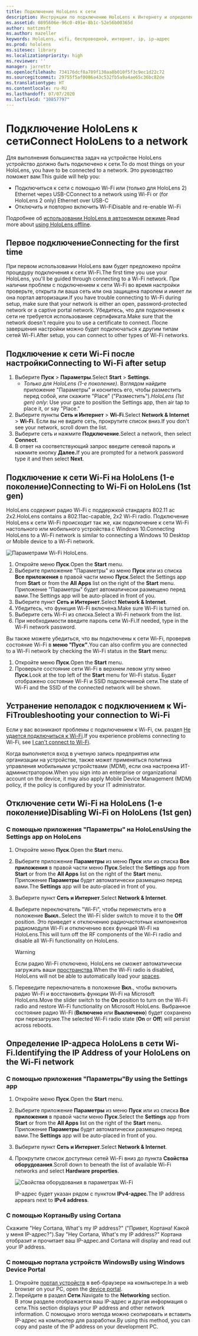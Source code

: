 ```yaml
---
title: Подключение HoloLens к сети
description: Инструкции по подключению HoloLens к Интернету и определению IP-адреса устройства.
ms.assetid: 0895606e-96c0-491e-8b1c-52e56b00365d
author: mattzmsft
ms.author: mazeller
keywords: HoloLens, wifi, беспроводной, интернет, ip, ip-адрес
ms.prod: hololens
ms.sitesec: library
ms.localizationpriority: high
ms.reviewer: ''
manager: jarrettr
ms.openlocfilehash: 734176dcf8a789f130aa8b010f5f3c9ec1d22c72
ms.sourcegitcommit: 29755f5af0086a43c532fb5a9a4ae65c36bc82de
ms.translationtype: HT
ms.contentlocale: ru-RU
ms.lasthandoff: 07/07/2020
ms.locfileid: "10857797"
---
```

# <span data-ttu-id="5d983-104">Подключение HoloLens к сети</span><span class="sxs-lookup"><span data-stu-id="5d983-104">Connect HoloLens to a network</span></span>

<span data-ttu-id="5d983-105">Для выполнения большинства задач на устройстве HoloLens устройство должно быть подключено к сети.</span><span class="sxs-lookup"><span data-stu-id="5d983-105">To do most things on your HoloLens, you have to be connected to a network.</span></span> <span data-ttu-id="5d983-106">Это руководство поможет вам:</span><span class="sxs-lookup"><span data-stu-id="5d983-106">This guide will help you:</span></span>

- <span data-ttu-id="5d983-107">Подключиться к сети с помощью Wi-Fi или (только для HoloLens 2) Ethernet через USB-C</span><span class="sxs-lookup"><span data-stu-id="5d983-107">Connect to a network using Wi-Fi or (for HoloLens 2 only) Ethernet over USB-C</span></span>
- <span data-ttu-id="5d983-108">Отключить и повторно включить Wi-Fi</span><span class="sxs-lookup"><span data-stu-id="5d983-108">Disable and re-enable Wi-Fi</span></span>

<span data-ttu-id="5d983-109">Подробнее об [использовании HoloLens в автономном режиме](hololens-offline.md).</span><span class="sxs-lookup"><span data-stu-id="5d983-109">Read more about [using HoloLens offline](hololens-offline.md).</span></span>

## <span data-ttu-id="5d983-110">Первое подключение</span><span class="sxs-lookup"><span data-stu-id="5d983-110">Connecting for the first time</span></span>

<span data-ttu-id="5d983-111">При первом использовании HoloLens вам будет предложено пройти процедуру подключения к сети Wi-Fi.</span><span class="sxs-lookup"><span data-stu-id="5d983-111">The first time you use your HoloLens, you'll be guided through connecting to a Wi-Fi network.</span></span> <span data-ttu-id="5d983-112">При наличии проблем с подключением к сети Wi-Fi во время настройки проверьте, открыта ли ваша сеть или она защищена паролем и имеет ли она портал авторизации.</span><span class="sxs-lookup"><span data-stu-id="5d983-112">If you have trouble connecting to Wi-Fi during setup, make sure that your network is either an open, password-protected network or a captive portal network.</span></span> <span data-ttu-id="5d983-113">Убедитесь, что для подключения к сети не требуется использование сертификата.</span><span class="sxs-lookup"><span data-stu-id="5d983-113">Make sure that the network doesn't require you to use a certificate to connect.</span></span> <span data-ttu-id="5d983-114">После завершения настройки можно будет подключаться к другим типам сетей Wi-Fi.</span><span class="sxs-lookup"><span data-stu-id="5d983-114">After setup, you can connect to other types of Wi-Fi networks.</span></span>

## <span data-ttu-id="5d983-115">Подключение к сети Wi-Fi после настройки</span><span class="sxs-lookup"><span data-stu-id="5d983-115">Connecting to Wi-Fi after setup</span></span>

1. <span data-ttu-id="5d983-116">Выберите **Пуск** > **Параметры**.</span><span class="sxs-lookup"><span data-stu-id="5d983-116">Select **Start** > **Settings**.</span></span>
   - <span data-ttu-id="5d983-117">*Только для HoloLens (1-е поколение)*. Взглядом найдите приложение "Параметры" и коснитесь его, чтобы разместить перед собой, или скажите "Place" ("Разместить").</span><span class="sxs-lookup"><span data-stu-id="5d983-117">*HoloLens (1st gen) only*: Use your gaze to position the Settings app, then air tap to place it, or say "Place."</span></span>
1. <span data-ttu-id="5d983-118">Выберите пункты **Сеть и Интернет** > **Wi-Fi**.</span><span class="sxs-lookup"><span data-stu-id="5d983-118">Select **Network & Internet** > **Wi-Fi**.</span></span> <span data-ttu-id="5d983-119">Если вы не видите сеть, прокрутите список вниз.</span><span class="sxs-lookup"><span data-stu-id="5d983-119">If you don't see your network, scroll down the list.</span></span>
1. <span data-ttu-id="5d983-120">Выберите сеть и нажмите **Подключение**.</span><span class="sxs-lookup"><span data-stu-id="5d983-120">Select a network, then select **Connect**.</span></span>
1. <span data-ttu-id="5d983-121">В ответ на соответствующий запрос введите сетевой пароль и нажмите кнопку **Далее.**</span><span class="sxs-lookup"><span data-stu-id="5d983-121">If you are prompted for a network password type it and then select **Next**.</span></span>

## <span data-ttu-id="5d983-122">Подключение к сети Wi-Fi на HoloLens (1-е поколение)</span><span class="sxs-lookup"><span data-stu-id="5d983-122">Connecting to Wi-Fi on HoloLens (1st gen)</span></span>

<span data-ttu-id="5d983-123">HoloLens содержит радио Wi-Fi с поддержкой стандарта 802.11 ac 2x2.</span><span class="sxs-lookup"><span data-stu-id="5d983-123">HoloLens contains a 802.11ac-capable, 2x2 Wi-Fi radio.</span></span> <span data-ttu-id="5d983-124">Подключение HoloLens к сети Wi-Fi происходит так же, как подключение к сети Wi-Fi настольного или мобильного устройства с Windows 10.</span><span class="sxs-lookup"><span data-stu-id="5d983-124">Connecting HoloLens to a Wi-Fi network is similar to connecting a Windows 10 Desktop or Mobile device to a Wi-Fi network.</span></span>

![Параметрами Wi-Fi HoloLens.](./images/wifi-hololens-600px.jpg)

1. <span data-ttu-id="5d983-126">Откройте меню **Пуск**.</span><span class="sxs-lookup"><span data-stu-id="5d983-126">Open the **Start** menu.</span></span>
1. <span data-ttu-id="5d983-127">Выберите приложение "Параметры" из меню **Пуск** или из списка **Все приложения** в правой части меню **Пуск**.</span><span class="sxs-lookup"><span data-stu-id="5d983-127">Select the Settings app from **Start** or from the **All Apps** list on the right of the **Start** menu.</span></span> <span data-ttu-id="5d983-128">Приложение "Параметры" будет автоматически размещено перед вами.</span><span class="sxs-lookup"><span data-stu-id="5d983-128">The Settings app will be auto-placed in front of you.</span></span>
1. <span data-ttu-id="5d983-129">Выберите пункт **Сеть и Интернет**.</span><span class="sxs-lookup"><span data-stu-id="5d983-129">Select **Network & Internet**.</span></span>
1. <span data-ttu-id="5d983-130">Убедитесь, что функция Wi-Fi включена.</span><span class="sxs-lookup"><span data-stu-id="5d983-130">Make sure Wi-Fi is turned on.</span></span>
1. <span data-ttu-id="5d983-131">Выберите сеть Wi-Fi из списка.</span><span class="sxs-lookup"><span data-stu-id="5d983-131">Select a Wi-Fi network from the list.</span></span>
1. <span data-ttu-id="5d983-132">При необходимости введите пароль сети Wi-Fi.</span><span class="sxs-lookup"><span data-stu-id="5d983-132">If needed, type in the Wi-Fi network password.</span></span>

<span data-ttu-id="5d983-133">Вы также можете убедиться, что вы подключены к сети Wi-Fi, проверив состояние Wi-Fi в **меню "Пуск"**.</span><span class="sxs-lookup"><span data-stu-id="5d983-133">You can also confirm you are connected to a Wi-Fi network by checking the Wi-Fi status in the **Start** menu:</span></span>

1. <span data-ttu-id="5d983-134">Откройте меню **Пуск**.</span><span class="sxs-lookup"><span data-stu-id="5d983-134">Open the **Start** menu.</span></span>
1. <span data-ttu-id="5d983-135">Проверьте состояние сети Wi-Fi в верхнем левом углу меню **Пуск**.</span><span class="sxs-lookup"><span data-stu-id="5d983-135">Look at the top left of the **Start** menu for Wi-Fi status.</span></span> <span data-ttu-id="5d983-136">Будет отображено состояние Wi-Fi и SSID подключенной сети.</span><span class="sxs-lookup"><span data-stu-id="5d983-136">The state of Wi-Fi and the SSID of the connected network will be shown.</span></span>

## <span data-ttu-id="5d983-137">Устранение неполадок с подключением к Wi-Fi</span><span class="sxs-lookup"><span data-stu-id="5d983-137">Troubleshooting your connection to Wi-Fi</span></span>

<span data-ttu-id="5d983-138">Если у вас возникают проблемы с подключением к Wi-Fi, см. раздел [Не удается подключиться к Wi-Fi](./hololens-faq.md#i-cant-connect-to-wi-fi).</span><span class="sxs-lookup"><span data-stu-id="5d983-138">If you experience problems connecting to Wi-Fi, see [I can't connect to Wi-Fi](./hololens-faq.md#i-cant-connect-to-wi-fi).</span></span>

<span data-ttu-id="5d983-139">Когда выполняется вход в учетную запись предприятия или организации на устройстве, также может применяться политика управления мобильными устройствами (MDM), если она настроена ИТ-администратором.</span><span class="sxs-lookup"><span data-stu-id="5d983-139">When you sign into an enterprise or organizational account on the device, it may also apply Mobile Device Management (MDM) policy, if the policy is configured by your IT administrator.</span></span>

## <span data-ttu-id="5d983-140">Отключение сети Wi-Fi на HoloLens (1-е поколение)</span><span class="sxs-lookup"><span data-stu-id="5d983-140">Disabling Wi-Fi on HoloLens (1st gen)</span></span>

### <span data-ttu-id="5d983-141">С помощью приложения "Параметры" на HoloLens</span><span class="sxs-lookup"><span data-stu-id="5d983-141">Using the Settings app on HoloLens</span></span>

1. <span data-ttu-id="5d983-142">Откройте меню **Пуск**.</span><span class="sxs-lookup"><span data-stu-id="5d983-142">Open the **Start** menu.</span></span>
1. <span data-ttu-id="5d983-143">Выберите приложение **Параметры** из меню **Пуск** или из списка **Все приложения** в правой части меню **Пуск**.</span><span class="sxs-lookup"><span data-stu-id="5d983-143">Select the **Settings** app from **Start** or from the **All Apps** list on the right of the **Start** menu.</span></span> <span data-ttu-id="5d983-144">Приложение **Параметры** будет автоматически размещено перед вами.</span><span class="sxs-lookup"><span data-stu-id="5d983-144">The **Settings** app will be auto-placed in front of you.</span></span>
1. <span data-ttu-id="5d983-145">Выберите пункт **Сеть и Интернет**.</span><span class="sxs-lookup"><span data-stu-id="5d983-145">Select **Network & Internet**.</span></span>
1. <span data-ttu-id="5d983-146">Выберите переключатель "Wi-Fi", чтобы переместить его в положение **Выкл.**.</span><span class="sxs-lookup"><span data-stu-id="5d983-146">Select the Wi-Fi slider switch to move it to the **Off** position.</span></span> <span data-ttu-id="5d983-147">Это приведет к отключению радиочастотных компонентов радиомодуля Wi-Fi и отключению всех функций Wi-Fi на HoloLens.</span><span class="sxs-lookup"><span data-stu-id="5d983-147">This will turn off the RF components of the Wi-Fi radio and disable all Wi-Fi functionality on HoloLens.</span></span>

    > [!WARNING]
    > <span data-ttu-id="5d983-148">Если радио Wi-Fi отключено, HoloLens не сможет автоматически загружать ваши [пространства](hololens-spaces.md).</span><span class="sxs-lookup"><span data-stu-id="5d983-148">When the Wi-Fi radio is disabled, HoloLens will not be able to automatically load your [spaces](hololens-spaces.md).</span></span>

1. <span data-ttu-id="5d983-149">Переведите переключатель в положение **Вкл.**, чтобы включить радио Wi-Fi и восстановить функции Wi-Fi на Microsoft HoloLens.</span><span class="sxs-lookup"><span data-stu-id="5d983-149">Move the slider switch to the **On** position to turn on the Wi-Fi radio and restore Wi-Fi functionality on Microsoft HoloLens.</span></span> <span data-ttu-id="5d983-150">Выбранное состояние радио Wi-Fi (**Включено** или **Выключено**) будет сохранено при перезагрузке.</span><span class="sxs-lookup"><span data-stu-id="5d983-150">The selected Wi-Fi radio state (**On** or **Off**) will persist across reboots.</span></span>

## <span data-ttu-id="5d983-151">Определение IP-адреса HoloLens в сети Wi-Fi.</span><span class="sxs-lookup"><span data-stu-id="5d983-151">Identifying the IP Address of your HoloLens on the Wi-Fi network</span></span>

### <span data-ttu-id="5d983-152">С помощью приложения "Параметры"</span><span class="sxs-lookup"><span data-stu-id="5d983-152">By using the Settings app</span></span>

1. <span data-ttu-id="5d983-153">Откройте меню **Пуск**.</span><span class="sxs-lookup"><span data-stu-id="5d983-153">Open the **Start** menu.</span></span>
1. <span data-ttu-id="5d983-154">Выберите приложение **Параметры** из меню **Пуск** или из списка **Все приложения** в правой части меню **Пуск**.</span><span class="sxs-lookup"><span data-stu-id="5d983-154">Select the **Settings** app from **Start** or from the **All Apps** list on the right of the **Start** menu.</span></span> <span data-ttu-id="5d983-155">Приложение **Параметры** будет автоматически размещено перед вами.</span><span class="sxs-lookup"><span data-stu-id="5d983-155">The **Settings** app will be auto-placed in front of you.</span></span>
1. <span data-ttu-id="5d983-156">Выберите пункт **Сеть и Интернет**.</span><span class="sxs-lookup"><span data-stu-id="5d983-156">Select **Network & Internet**.</span></span>
1. <span data-ttu-id="5d983-157">Прокрутите список доступных сетей Wi-Fi вниз до пункта **Свойства оборудования**.</span><span class="sxs-lookup"><span data-stu-id="5d983-157">Scroll down to beneath the list of available Wi-Fi networks and select **Hardware properties**.</span></span>

    ![Свойства оборудования в параметрах Wi-Fi](./images/wifi-hololens-hwdetails.jpg)

   <span data-ttu-id="5d983-159">IP-адрес будет указан рядом с пунктом **IPv4-адрес**.</span><span class="sxs-lookup"><span data-stu-id="5d983-159">The IP address appears next to **IPv4 address**.</span></span>

### <span data-ttu-id="5d983-160">С помощью Кортаны</span><span class="sxs-lookup"><span data-stu-id="5d983-160">By using Cortana</span></span>

<span data-ttu-id="5d983-161">Скажите "Hey Cortana, What's my IP address?" ("Привет, Кортана! Какой у меня IP-адрес?").</span><span class="sxs-lookup"><span data-stu-id="5d983-161">Say "Hey Cortana, What's my IP address?"</span></span> <span data-ttu-id="5d983-162">Кортана отобразит и прочитает ваш IP-адрес.</span><span class="sxs-lookup"><span data-stu-id="5d983-162">and Cortana will display and read out your IP address.</span></span>

### <span data-ttu-id="5d983-163">С помощью портала устройств Windows</span><span class="sxs-lookup"><span data-stu-id="5d983-163">By using Windows Device Portal</span></span>

1. <span data-ttu-id="5d983-164">Откройте [портал устройств](/windows/mixed-reality/using-the-windows-device-portal.md#networking) в веб-браузере на компьютере.</span><span class="sxs-lookup"><span data-stu-id="5d983-164">In a web browser on your PC, open the [device portal](/windows/mixed-reality/using-the-windows-device-portal.md#networking).</span></span>
1. <span data-ttu-id="5d983-165">Перейдите в раздел **Сети**.</span><span class="sxs-lookup"><span data-stu-id="5d983-165">Navigate to the **Networking** section.</span></span>  
   <span data-ttu-id="5d983-166">В этом разделе отображается ваш IP-адрес и другая информация о сети.</span><span class="sxs-lookup"><span data-stu-id="5d983-166">This section displays your IP address and other network information.</span></span> <span data-ttu-id="5d983-167">С помощью этого метода можно скопировать и вставить IP-адрес на компьютер для разработки.</span><span class="sxs-lookup"><span data-stu-id="5d983-167">By using this method, you can copy and paste of the IP address on your development PC.</span></span>
